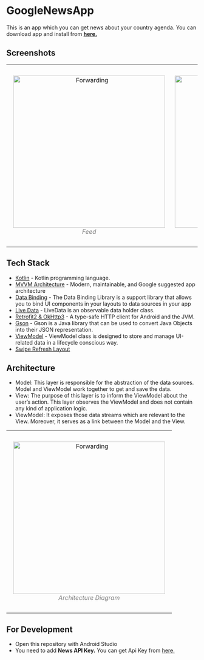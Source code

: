 # GoogleNewsApp

This is an app which you can get news about your country agenda.
You can download app and install from **[here.](https://github.com/SaidAtmaca/GoogleNewsApp/raw/master/apk(s)/newsApp.apk)** 


## Screenshots

<table><tr>
<td> 
  <p align="center" style="padding: 10px">
    <img alt="Forwarding" src="https://user-images.githubusercontent.com/54797582/206423151-af66afb3-ee85-4ea5-a77c-fe3584da0299.png" width="400">
    <br>
    <em style="color: grey">Feed</em>
  </p> 
</td>
<td> 
  <p align="center">
    <img alt="Routing" src="https://user-images.githubusercontent.com/54797582/206423455-f2c02cb9-231b-45c5-bf35-80c79de1a7e2.gif" width="400">
    <br>
    <em style="color: grey">Flow</em>
  </p> 
</td>
</tr></table>


## Tech Stack

* [Kotlin](https://kotlinlang.org/) - Kotlin programming language.
* [MVVM Architecture](https://developer.android.com/jetpack/guide) - Modern, maintainable, and Google suggested app architecture
* [Data Binding](https://developer.android.com/topic/libraries/data-binding) - The Data Binding Library is a support library that allows you to bind UI components in your layouts to data sources in your app
* [Live Data](https://developer.android.com/topic/libraries/architecture/livedata) - LiveData is an observable data holder class.
* [Retrofit2 & OkHttp3](https://github.com/square/retrofit) - A type-safe HTTP client for Android and the JVM.
* [Gson](https://github.com/google/gson) - Gson is a Java library that can be used to convert Java Objects into their JSON representation. 
* [ViewModel](https://developer.android.com/topic/libraries/architecture/viewmodel) - ViewModel class is designed to store and manage UI-related data in a lifecycle conscious way.
* [Swipe Refresh Layout](https://developer.android.com/jetpack/androidx/releases/swiperefreshlayout)

## Architecture

* Model: This layer is responsible for the abstraction of the data sources. Model and ViewModel work together to get and save the data.
* View: The purpose of this layer is to inform the ViewModel about the user’s action. This layer observes the ViewModel and does not contain any kind of application logic.
* ViewModel: It exposes those data streams which are relevant to the View. Moreover, it serves as a link between the Model and the View.


<table align="center"><tr>
<td> 
  <p align="center" style="padding: 10px">
    <img alt="Forwarding" src="https://user-images.githubusercontent.com/54797582/206427767-095ed800-0e5b-4e69-a19c-5302861de80d.png" width="400">
    <br>
    <em style="color: grey">Architecture Diagram</em>
  </p> 
</td>
</tr></table>


## For Development

- Open this repository with Android Studio
- You need to add **News API Key.** You can get Api Key from [here.](https://newsapi.org/s/turkey-news-api)



